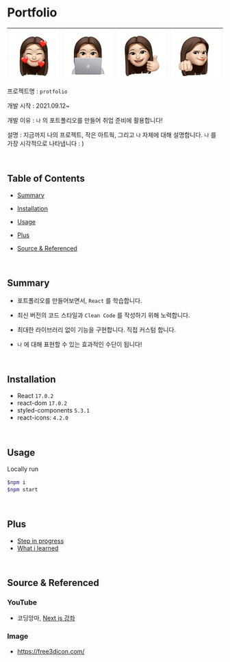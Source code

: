 # Portfolio

| ![KakaoTalk_20210827_140856507](README.assets/KakaoTalk_20210827_140856507.jpg) | ![KakaoTalk_20210827_140856507_08](README.assets/KakaoTalk_20210827_140856507_08.jpg) | ![KakaoTalk_20210827_140856507_02](README.assets/KakaoTalk_20210827_140856507_02.jpg) | ![KakaoTalk_20210827_140856507_04](README.assets/KakaoTalk_20210827_140856507_04.jpg) |
| ------------------------------------------------------------ | ------------------------------------------------------------ | ------------------------------------------------------------ | ------------------------------------------------------------ |

프로젝트명 : `protfolio`

개발 시작 : 2021.09.12~

개발 이유 : `나` 의 포트폴리오를 만들어 취업 준비에 활용합니다!

설명 : 지금까지 나의 프로젝트, 작은 아트웍, 그리고 `나` 자체에 대해 설명합니다. `나` 를 가장 시각적으로 나타냅니다 : )

<br/>



## **Table of Contents**

- [Summary](#summery)

- [Installation](#installation)
- [Usage](#usage)
- [Plus](#plus)
- [Source & Referenced](#source--referenced)

<br/>



## Summary

- 포트폴리오를 만들어보면서, `React` 를 학습합니다.

- 최신 버전의 코드 스타일과 `Clean Code` 를 작성하기 위해 노력합니다.
- 최대한 라이브러리 없이 기능을 구현합니다. 직접 커스텀 합니다.
- `나` 에 대해 표현할 수 있는 효과적인 수단이 됩니다!

<br/>



## **Installation**

- React `17.0.2`
- react-dom `17.0.2`
- styled-components `5.3.1`
- react-icons: `4.2.0`

<br/>



## Usage

Locally run

```bash
$npm i
$npm start
```

<br/>



## Plus

- [Step in progress](./readme_plus/Step%20in%20progress.md)
- [What i learned](./readme_plus/What%20i%20learned.md)

<br/>



## Source & Referenced

### YouTube

- 코딩앙마, [Next js 강좌](https://www.youtube.com/playlist?list=PLZKTXPmaJk8Lx3TqPlcEAzTL8zcpBz7NP)



### Image

- https://free3dicon.com/

